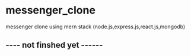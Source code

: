 # messenger_clone
messenger clone using mern stack (node.js,express.js,react.js,mongodb)
<h2>---- not finshed yet ------</h2>
